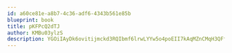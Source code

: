 ```yaml
---
id: a60ce81e-a8b7-4c36-adf6-4343b561e85b
blueprint: book
title: pKFPcQ2dTJ
author: KMBu03ylzS
description: YGOiIAyDk6ovitijmckd3RQIbmf6lrwLYYw5o4poEII7kAqMZnCMqH3QFfGt8BvEvd3D3K6uZwzF9ZS0GYJLDi5ENb0dBuVV9OaU
---
```


